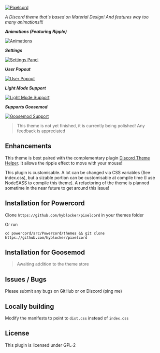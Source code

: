 
[![Pixelcord](https://github.com/hyblocker/pixelcord/blob/main/screenshots/logo.png?raw=true)](https://github.com/hyblocker/pixelcord/blob/main/screenshots/logo.png?raw=true)

*A Discord theme that's based on Material Design!*
*And features way too many animations!!!*

***Animations (Featuring Ripple)***

[![Animations](https://github.com/hyblocker/pixelcord/blob/main/screenshots/animations.gif?raw=true)](https://github.com/hyblocker/pixelcord/blob/main/screenshots/animations.gif?raw=true)

***Settings***

[![Settings Panel](https://github.com/hyblocker/pixelcord/blob/main/screenshots/settings.png?raw=true)](https://github.com/hyblocker/pixelcord/blob/main/screenshots/settings.png?raw=true)

***User Popout***

[![User Popout](https://github.com/hyblocker/pixelcord/blob/main/screenshots/user_popout.png?raw=true)](https://github.com/hyblocker/pixelcord/blob/main/screenshots/user_popout.png?raw=true)

***Light Mode Support***

[![Light Mode Support](https://github.com/hyblocker/pixelcord/blob/main/screenshots/light_mode.png?raw=true)](https://github.com/hyblocker/pixelcord/blob/main/screenshots/light_mode.png?raw=true)

***Supports Goosemod***

[![Goosemod Support](https://github.com/hyblocker/pixelcord/blob/main/screenshots/goosemod.png?raw=true)](https://github.com/hyblocker/pixelcord/blob/main/screenshots/goosemod.png?raw=true)

> This theme is not yet finished, it is currently being polished! Any feedback is appreciated

## Enhancements

This theme is best paired with the complementary plugin [Discord Theme Helper](https://github.com/hyblocker/discord-theme-helper). It allows the ripple effect to move with your mouse!

This plugin is customisable. A lot can be changed via CSS variables (See index.css), but a sizable portion can be customisable at compile time (I use NodeSASS to compile this theme). A refactoring of the theme is planned sometime in the near future to get around this issue!

## Installation for Powercord

Clone `https://github.com/hyblocker/pixelcord` in your themes folder

Or run

```
cd powercord/src/Powercord/themes && git clone https://github.com/hyblocker/pixelcord
```

## Installation for Goosemod

> Awaiting addition to the theme store

## Issues / Bugs

Please submit any bugs on GitHub or on Discord (ping me)

## Locally building

Modify the manifests to point to `dist.css` instead of `index.css`

## License

This plugin is licensed under GPL-2